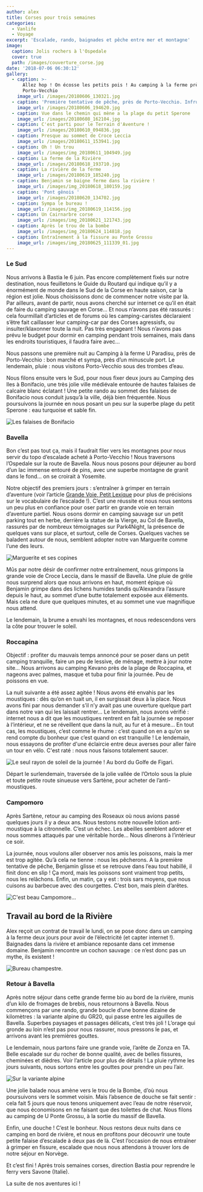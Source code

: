 ```yaml
---
author: alex
title: Corses pour trois semaines
categories:
  - Vanlife
  - Voyage
excerpt: 'Escalade, rando, baignades et pêche entre mer et montagne'
image:
  caption: Jolis rochers à l'Ospedale
  cover: true
  path: /images/couverture_corse.jpg
date: '2018-07-06 06:30:12'
gallery:
  - caption: >-
      Allez hop ! On écosse les petits pois ! Au camping à la ferme près de
      Porto-Vecchio
    image_url: /images/20180606_130321.jpg
  - caption: 'Première tentative de pêche, près de Porto-Vecchio. Infructueuse.'
    image_url: /images/20180606_194620.jpg
  - caption: Vue dans le chemin qui mène a la plage du petit Sperone
    image_url: /images/20180608_162104.jpg
  - caption: C'est parti pour le Terrain d'Aventure !
    image_url: /images/20180610_094836.jpg
  - caption: Presque au sommet de Croce Leccia
    image_url: /images/20180611_153941.jpg
  - caption: Oh ! Un trou
    image_url: /images/img_20180611_104949.jpg
  - caption: La ferme de la Rivière
    image_url: /images/20180618_193710.jpg
  - caption: La rivière de la ferme
    image_url: /images/20180619_185240.jpg
  - caption: Benjamin se baigne ferme dans la rivière !
    image_url: /images/img_20180618_180159.jpg
  - caption: 'Pont gênois '
    image_url: /images/20180620_134702.jpg
  - caption: Sympa le bureau !
    image_url: /images/img_20180619_114156.jpg
  - caption: Un Cairnarbre corse
    image_url: /images/img_20180621_121743.jpg
  - caption: Après le trou de la bombe
    image_url: /images/img_20180624_114818.jpg
  - caption: Entraînement à la fissure au Ponte Grossu
    image_url: /images/img_20180625_111339_01.jpg
---
```

### Le Sud

Nous arrivons à Bastia le 6 juin. Pas encore complètement fixés sur notre destination, nous feuilletons le Guide du Routard qui indique qu’il y a énormément de monde dans le Sud de la Corse en haute saison, car la région est jolie. Nous choisissons donc de commencer notre visite par là. Par ailleurs, avant de partir, nous avons cherché sur internet ce qu’il en était de faire du camping sauvage en Corse… Et nous n’avons pas été rassurés : cela fourmillait d’articles et de forums où les camping-caristes déclaraient s’être fait caillasser leur camping-car par des Corses agressisfs, ou insulter/klaxonner toute la nuit. Pas très engageant ! Nous n’avons pas prévu le budget pour dormir en camping pendant trois semaines, mais dans les endroits touristiques, il faudra faire avec…

Nous passons une première nuit au Camping à la ferme U Paradisu, près de Porto-Vecchio : bon marché et sympa, près d’un minuscule port. Le lendemain, pluie : nous visitons Porto-Vecchio sous des trombes d’eau.

Nous filons ensuite vers le Sud, pour nous fixer deux jours au Camping des Iles à Bonifacio, une très jolie ville médiévale entourée de hautes falaises de calcaire blanc éclatant ! Une petite rando au sommet des falaises de Bonifacio nous conduit jusqu’à la ville, déjà bien fréquentée. Nous poursuivons la journée en nous posant un peu sur la superbe plage du petit Sperone : eau turquoise et sable fin.

![Les falaises de Bonifacio](/images/20180608_113501.jpg)

### Bavella

Bon c’est pas tout ça, mais il faudrait filer vers les montagnes pour nous servir du topo d’escalade acheté à Porto-Vecchio ! Nous traversons l’Ospedale sur la route de Bavella. Nous nous posons pour déjeuner au bord d’un lac immense entouré de pins, avec une superbe montagne de granit dans le fond… on se croirait à Yosemite.

Notre objectif des premiers jours : s’entraîner à grimper en terrain d’aventure (voir l’article [Grande Voie, Petit Lexique](https://www.cabris-explorateurs.com/escalade/grande-voie-et-petit-lexique/) pour plus de précisions sur le vocabulaire de l’escalade !). C’est une réussite et nous nous sentons un peu plus en confiance pour oser partir en grande voie en terrain d’aventure partiel. Nous osons dormir en camping sauvage sur un petit parking tout en herbe, derrière la statue de la Vierge, au Col de Bavella, rassurés par de nombreux témoignages sur Park4Night, la présence de quelques vans sur place, et surtout, celle de Corses. Quelques vaches se baladent autour de nous, semblent adopter notre van Marguerite comme l’une des leurs.

![Marguerite et ses copines ](/images/20180611_085912.jpg)

Mûs par notre désir de confirmer notre entraînement, nous grimpons la grande voie de Croce Leccia, dans le massif de Bavella. Une pluie de grêle nous surprend alors que nous arrivons en haut, moment épique où Benjamin grimpe dans des lichens humides tandis qu’Alexandra l’assure depuis le haut, au sommet d’une butte totalement exposée aux éléments. Mais cela ne dure que quelques minutes, et au sommet une vue magnifique nous attend. 

Le lendemain, la brume a envahi les montagnes, et nous redescendons vers la côte pour trouver le soleil. 

### Roccapina

Objectif : profiter du mauvais temps annoncé pour se poser dans un petit camping tranquille, faire un peu de lessive, de ménage, mettre à jour notre site… Nous arrivons  au camping Kevano près de la plage de Roccapina, et nageons avec palmes, masque et tuba pour finir la journée. Peu de poissons en vue.

La nuit suivante a été assez agitée ! Nous avons été envahis par les moustiques : dès qu’on en tuait un, il en surgissait deux à la place. Nous avons fini par nous demander s’il n’y avait pas une ouverture quelque part dans notre van qui les laissait rentrer… Le lendemain, nous avons vérifié : internet nous a dit que les moustiques rentrent en fait la journée se reposer à l’intérieur, et ne se réveillent que dans la nuit, au fur et à mesure… En tout cas, les moustiques, c’est comme le rhume : c’est quand on en a qu’on se rend compte du bonheur que c’est quand on est tranquille ! Le lendemain, nous essayons de profiter d'une éclaircie entre deux averses pour aller faire un tour en vélo. C'est raté : nous nous faisons totalement saucer. 

![Le seul rayon de soleil de la journée ! Au bord du Golfe de Figari. ](/images/img_20180613_175938.jpg)

Départ le surlendemain, traversée de la jolie vallée de l’Ortolo sous la pluie et toute petite route sinueuse vers Sartène, pour acheter de l’anti-moustiques. 

### Campomoro

Après Sartène, retour au camping des Roseaux où nous avions passé quelques jours il y a deux ans. Nous testons notre nouvelle lotion anti-moustique à la citronnelle. C’est un échec. Les abeilles semblent adorer et nous sommes attaqués par une véritable horde... Nous dînerons à l’intérieur ce soir. 

La journée, nous voulons aller observer nos amis les poissons, mais la mer est trop agitée. Qu’à cela ne tienne : nous les pêcherons. A la première tentative de pêche, Benjamin glisse et se retrouve dans l’eau tout habillé, il finit donc en slip ! Ça mord, mais les poissons sont vraiment trop petits, nous les relâchons. Enfin, un matin, ça y est : trois sars moyens, que nous cuisons au barbecue avec des courgettes. C’est bon, mais plein d’arêtes. 

![C'est beau Campomore... ](/images/img_20180615_133932.jpg)

## Travail au bord de la Rivière

Alex reçoit un contrat de travail le lundi, on se pose donc dans un camping à la ferme deux jours pour avoir de l’électricité (et capter internet !). Baignades dans la rivière et ambiance reposante dans cet immense domaine. Benjamin rencontre un cochon sauvage : ce n’est donc pas un mythe, ils existent ! 

![Bureau champestre.](/images/20180618_163427.jpg)

### Retour à Bavella

Après notre séjour dans cette grande ferme bio au bord de la rivière, munis d’un kilo de fromages de brebis, nous retournons à Bavella. Nous commençons par une rando, grande boucle d’une bonne dizaine de kilomètres : la variante alpine du GR20, qui passe entre les aiguilles de Bavella. Superbes paysages et passages délicats, c’est très joli ! L’orage qui gronde au loin n’est pas pour nous rassurer, nous pressons le pas, et arrivons avant les premières gouttes. 

Le lendemain, nous partons faire une grande voie, l’arête de Zonza en TA. Belle escalade sur du rocher de bonne qualité, avec de belles fissures, cheminées et dièdres. Voir l’article pour plus de détails ! La pluie rythme les jours suivants, nous sortons entre les gouttes pour prendre un peu l’air. 

![Sur la variante alpine](/images/img_20180621_105900.jpg)

Une jolie balade nous amène vers le trou de la Bombe, d’où nous poursuivons vers le sommet voisin. Mais l’absence de douche se fait sentir : cela fait 5 jours que nous tenons uniquement avec l’eau de notre réservoir, que nous économisons en ne faisant que des toilettes de chat. Nous filons au camping de U Ponte Grossu, à la sortie du massif de Bavella. 

Enfin, une douche ! C’est le bonheur. Nous restons deux nuits dans ce camping en bord de rivière, et nous en profitons pour découvrir une toute petite falaise d’escalade à deux pas de là. C’est l’occasion de nous entraîner à grimper en fissure, escalade que nous nous attendons à trouver lors de notre séjour en Norvège. 

Et c’est fini ! Après trois semaines corses, direction Bastia pour reprendre le ferry vers Savone (Italie). 

La suite de nos aventures ici !
